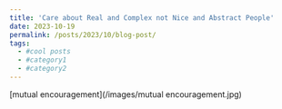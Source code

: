 ```yaml
---
title: 'Care about Real and Complex not Nice and Abstract People'
date: 2023-10-19
permalink: /posts/2023/10/blog-post/
tags:
  - #cool posts
  - #category1
  - #category2
---
```

[mutual encouragement](/images/mutual encouragement.jpg)